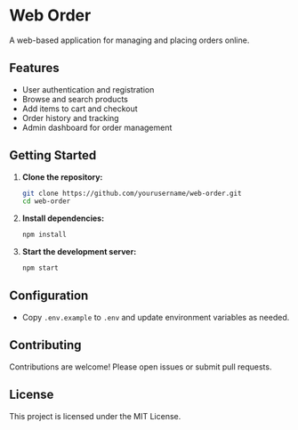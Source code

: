 # Web Order

A web-based application for managing and placing orders online.

## Features

- User authentication and registration
- Browse and search products
- Add items to cart and checkout
- Order history and tracking
- Admin dashboard for order management

## Getting Started

1. **Clone the repository:**
    ```bash
    git clone https://github.com/yourusername/web-order.git
    cd web-order
    ```

2. **Install dependencies:**
    ```bash
    npm install
    ```

3. **Start the development server:**
    ```bash
    npm start
    ```

## Configuration

- Copy `.env.example` to `.env` and update environment variables as needed.

## Contributing

Contributions are welcome! Please open issues or submit pull requests.

## License

This project is licensed under the MIT License.